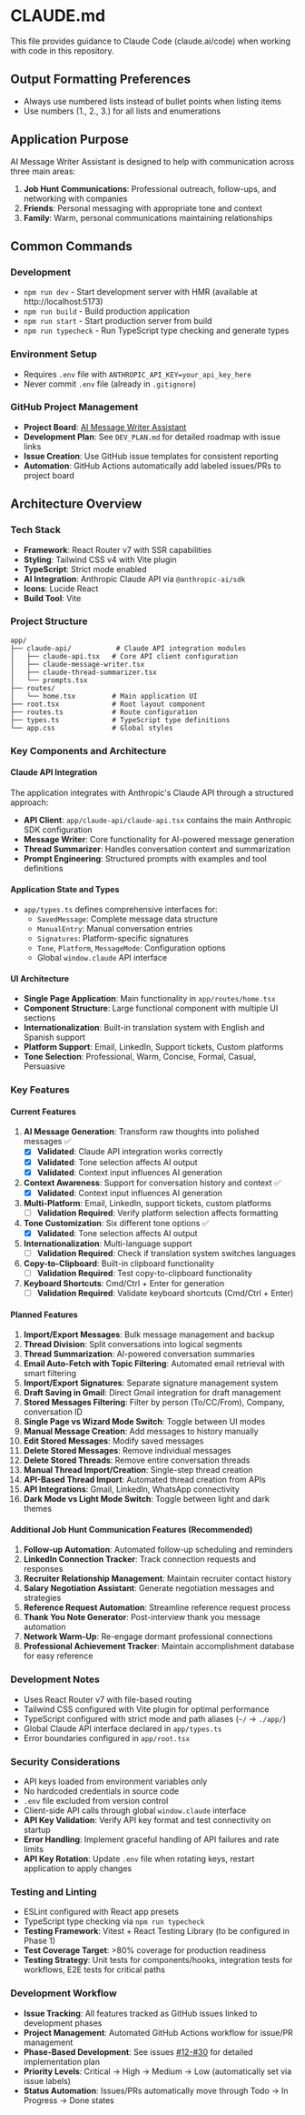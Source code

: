 # CLAUDE.md

This file provides guidance to Claude Code (claude.ai/code) when working with code in this repository.

## Output Formatting Preferences
- Always use numbered lists instead of bullet points when listing items
- Use numbers (1., 2., 3.) for all lists and enumerations

## Application Purpose

AI Message Writer Assistant is designed to help with communication across three main areas:
1. **Job Hunt Communications**: Professional outreach, follow-ups, and networking with companies
2. **Friends**: Personal messaging with appropriate tone and context
3. **Family**: Warm, personal communications maintaining relationships

## Common Commands

### Development
- `npm run dev` - Start development server with HMR (available at http://localhost:5173)
- `npm run build` - Build production application
- `npm run start` - Start production server from build
- `npm run typecheck` - Run TypeScript type checking and generate types

### Environment Setup
- Requires `.env` file with `ANTHROPIC_API_KEY=your_api_key_here`
- Never commit `.env` file (already in `.gitignore`)

### GitHub Project Management
- **Project Board**: [AI Message Writer Assistant](https://github.com/users/jaodsilv/projects/3)
- **Development Plan**: See `DEV_PLAN.md` for detailed roadmap with issue links
- **Issue Creation**: Use GitHub issue templates for consistent reporting
- **Automation**: GitHub Actions automatically add labeled issues/PRs to project board

## Architecture Overview

### Tech Stack
- **Framework**: React Router v7 with SSR capabilities
- **Styling**: Tailwind CSS v4 with Vite plugin
- **TypeScript**: Strict mode enabled
- **AI Integration**: Anthropic Claude API via `@anthropic-ai/sdk`
- **Icons**: Lucide React
- **Build Tool**: Vite

### Project Structure
```
app/
├── claude-api/           # Claude API integration modules
│   ├── claude-api.tsx   # Core API client configuration
│   ├── claude-message-writer.tsx
│   ├── claude-thread-summarizer.tsx
│   └── prompts.tsx
├── routes/
│   └── home.tsx         # Main application UI
├── root.tsx             # Root layout component
├── routes.ts            # Route configuration
├── types.ts             # TypeScript type definitions
└── app.css              # Global styles
```

### Key Components and Architecture

#### Claude API Integration
The application integrates with Anthropic's Claude API through a structured approach:

- **API Client**: `app/claude-api/claude-api.tsx` contains the main Anthropic SDK configuration
- **Message Writer**: Core functionality for AI-powered message generation
- **Thread Summarizer**: Handles conversation context and summarization
- **Prompt Engineering**: Structured prompts with examples and tool definitions

#### Application State and Types
- `app/types.ts` defines comprehensive interfaces for:
  - `SavedMessage`: Complete message data structure
  - `ManualEntry`: Manual conversation entries
  - `Signatures`: Platform-specific signatures
  - `Tone`, `Platform`, `MessageMode`: Configuration options
  - Global `window.claude` API interface

#### UI Architecture
- **Single Page Application**: Main functionality in `app/routes/home.tsx`
- **Component Structure**: Large functional component with multiple UI sections
- **Internationalization**: Built-in translation system with English and Spanish support
- **Platform Support**: Email, LinkedIn, Support tickets, Custom platforms
- **Tone Selection**: Professional, Warm, Concise, Formal, Casual, Persuasive

### Key Features

#### Current Features
1. **AI Message Generation**: Transform raw thoughts into polished messages ✅
   - [x] **Validated**: Claude API integration works correctly
   - [x] **Validated**: Tone selection affects AI output
   - [x] **Validated**: Context input influences AI generation
2. **Context Awareness**: Support for conversation history and context ✅
   - [x] **Validated**: Context input influences AI generation
3. **Multi-Platform**: Email, LinkedIn, support tickets, custom platforms
   - [ ] **Validation Required**: Verify platform selection affects formatting
4. **Tone Customization**: Six different tone options ✅
   - [x] **Validated**: Tone selection affects AI output
5. **Internationalization**: Multi-language support
   - [ ] **Validation Required**: Check if translation system switches languages
6. **Copy-to-Clipboard**: Built-in clipboard functionality
   - [ ] **Validation Required**: Test copy-to-clipboard functionality
7. **Keyboard Shortcuts**: Cmd/Ctrl + Enter for generation
   - [ ] **Validation Required**: Validate keyboard shortcuts (Cmd/Ctrl + Enter)

#### Planned Features
1. **Import/Export Messages**: Bulk message management and backup
2. **Thread Division**: Split conversations into logical segments
3. **Thread Summarization**: AI-powered conversation summaries
4. **Email Auto-Fetch with Topic Filtering**: Automated email retrieval with smart filtering
5. **Import/Export Signatures**: Separate signature management system
6. **Draft Saving in Gmail**: Direct Gmail integration for draft management
7. **Stored Messages Filtering**: Filter by person (To/CC/From), Company, conversation ID
8. **Single Page vs Wizard Mode Switch**: Toggle between UI modes
9. **Manual Message Creation**: Add messages to history manually
10. **Edit Stored Messages**: Modify saved messages
11. **Delete Stored Messages**: Remove individual messages
12. **Delete Stored Threads**: Remove entire conversation threads
13. **Manual Thread Import/Creation**: Single-step thread creation
14. **API-Based Thread Import**: Automated thread creation from APIs
15. **API Integrations**: Gmail, LinkedIn, WhatsApp connectivity
16. **Dark Mode vs Light Mode Switch**: Toggle between light and dark themes

#### Additional Job Hunt Communication Features (Recommended)
1. **Follow-up Automation**: Automated follow-up scheduling and reminders
2. **LinkedIn Connection Tracker**: Track connection requests and responses
3. **Recruiter Relationship Management**: Maintain recruiter contact history
4. **Salary Negotiation Assistant**: Generate negotiation messages and strategies
5. **Reference Request Automation**: Streamline reference request process
6. **Thank You Note Generator**: Post-interview thank you message automation
7. **Network Warm-Up**: Re-engage dormant professional connections
8. **Professional Achievement Tracker**: Maintain accomplishment database for easy reference

### Development Notes
- Uses React Router v7 with file-based routing
- Tailwind CSS configured with Vite plugin for optimal performance
- TypeScript configured with strict mode and path aliases (`~/` → `./app/`)
- Global Claude API interface declared in `app/types.ts`
- Error boundaries configured in `app/root.tsx`

### Security Considerations
- API keys loaded from environment variables only
- No hardcoded credentials in source code
- `.env` file excluded from version control
- Client-side API calls through global `window.claude` interface
- **API Key Validation**: Verify API key format and test connectivity on startup
- **Error Handling**: Implement graceful handling of API failures and rate limits
- **API Key Rotation**: Update `.env` file when rotating keys, restart application to apply changes

### Testing and Linting
- ESLint configured with React app presets
- TypeScript type checking via `npm run typecheck`
- **Testing Framework**: Vitest + React Testing Library (to be configured in Phase 1)
- **Test Coverage Target**: >80% coverage for production readiness
- **Testing Strategy**: Unit tests for components/hooks, integration tests for workflows, E2E tests for critical paths

### Development Workflow
- **Issue Tracking**: All features tracked as GitHub issues linked to development phases
- **Project Management**: Automated GitHub Actions workflow for issue/PR management
- **Phase-Based Development**: See issues [#12-#30](https://github.com/jaodsilv/ai-message-writer-assistant/issues) for detailed implementation plan
- **Priority Levels**: Critical → High → Medium → Low (automatically set via issue labels)
- **Status Automation**: Issues/PRs automatically move through Todo → In Progress → Done states